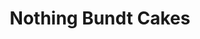 ---
title: "Nothing Bundt Cakes"
url: /columbia/nothing-bundt-cakes-fashion-drive/
shop: Konditorei
---